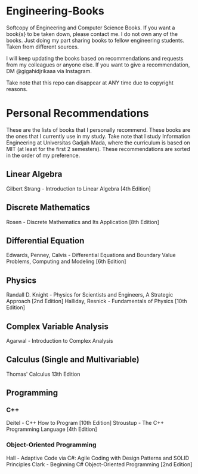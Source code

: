 # Engineering-Books
Softcopy of Engineering and Computer Science Books.
If you want a book{s} to be taken down, please contact me.
I do not own any of the books. Just doing my part sharing books to fellow engineering students. Taken from different sources.

I will keep updating the books based on recommendations and requests from my colleagues or anyone else. If you want to give a recommendation, DM @gigahidjrikaaa via Instagram.

Take note that this repo can disappear at ANY time due to copyright reasons.

# Personal Recommendations
These are the lists of books that I personally recommend. These books are the ones that I currently use in my study. Take note that I study Information Engineering at Universitas Gadjah Mada, where the curriculum is based on MIT (at least for the first 2 semesters).
These recommendations are sorted in the order of my preference.

## Linear Algebra
Gilbert Strang - Introduction to Linear Algebra [4th Edition]

## Discrete Mathematics
Rosen - Discrete Mathematics and Its Application [8th Edition]

## Differential Equation
Edwards, Penney, Calvis - Differential Equations and Boundary Value Problems, Computing and Modeling [6th Edition]

## Physics
Randall D. Knight - Physics for Scientists and Engineers, A Strategic Approach [2nd Edition]
Halliday, Resnick - Fundamentals of Physics [10th Edition]

## Complex Variable Analysis
Agarwal - Introduction to Complex Analysis

## Calculus (Single and Multivariable)
Thomas' Calculus 13th Edition

## Programming
### C++
Deitel - C++ How to Program [10th Edition]
Stroustup - The C++ Programming Language [4th Edition]

### Object-Oriented Programming
Hall - Adaptive Code via C#: Agile Coding with Design Patterns and SOLID Principles
Clark - Beginning C# Object-Oriented Programming [2nd Edition]
